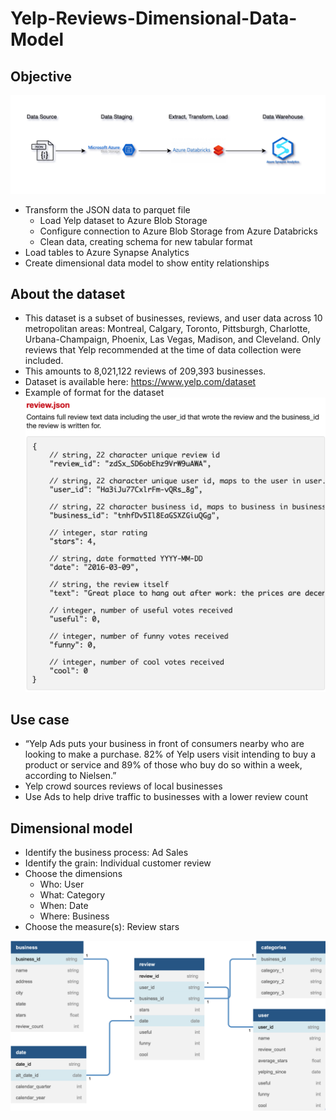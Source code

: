 # Yelp-Reviews-Dimensional-Data-Model

## Objective
![](https://github.com/smithashley/Yelp-Reviews-Dimensional-Data-Model/blob/main/images/yd_diagram.png)

- Transform the JSON data to parquet file
    - Load Yelp dataset to Azure Blob Storage
    - Configure connection to Azure Blob Storage from Azure Databricks
    - Clean data, creating schema for new tabular format
- Load tables to Azure Synapse Analytics
- Create dimensional data model to show entity relationships

## About the dataset
- This dataset is a subset of businesses, reviews, and user data across 10 metropolitan areas: Montreal, Calgary, Toronto, Pittsburgh, Charlotte, Urbana-Champaign, Phoenix, Las Vegas, Madison, and Cleveland. Only reviews that Yelp recommended at the time of data collection were included. 
- This amounts to 8,021,122 reviews of 209,393 businesses.
- Dataset is available here: https://www.yelp.com/dataset
- Example of format for the dataset
![](https://github.com/smithashley/Yelp-Reviews-Dimensional-Data-Model/blob/main/images/jsonexample.png)

## Use case
- “Yelp Ads puts your business in front of consumers nearby who are looking to make a purchase. 82% of Yelp users visit intending to buy a product or service and 89% of those who buy do so within a week, according to Nielsen.”
- Yelp crowd sources reviews of local businesses
- Use Ads to help drive traffic to businesses with a lower review count

## Dimensional model
- Identify the business process: Ad Sales
- Identify the grain: Individual customer review
- Choose the dimensions
    - Who: User
    - What: Category
    - When: Date
    - Where: Business
- Choose the measure(s): Review stars

![](https://github.com/smithashley/Yelp-Reviews-Dimensional-Data-Model/blob/main/images/dim_data_model.png)
